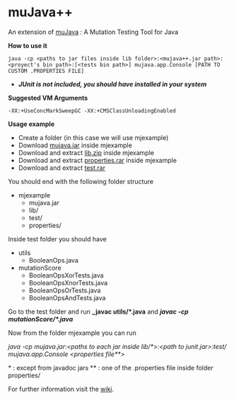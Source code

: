 muJava++
======

An extension of [muJava](https://github.com/tradi/MuJava) : A Mutation Testing Tool for Java

**How to use it**

    java -cp <paths to jar files inside lib folder>:<mujava++.jar path>:<proyect's bin path>:[<tests bin path>] mujava.app.Console [PATH TO CUSTOM .PROPERTIES FILE]

* **_JUnit is not included, you should have installed in your system_**

**Suggested VM Arguments**

    -XX:+UseConcMarkSweepGC -XX:+CMSClassUnloadingEnabled

**Usage example**

* Create a folder (in this case we will use mjexample)
* Download [mujava.jar](https://github.com/saiema/MuJava/releases/download/1.3/mujava.jar) inside mjexample
* Download and extract [lib.zip](https://github.com/saiema/MuJava/releases/download/1.3/lib.zip) inside mjexample
* Download and extract [properties.rar](https://github.com/saiema/MuJava/releases/download/1.3/properties.rar) inside mjexample
* Download and extract [test.rar](https://github.com/saiema/MuJava/releases/download/1.3/test.rar)

You should end with the following folder structure

* mjexample
  * mujava.jar
  * lib/
  * test/
  * properties/

Inside test folder you should have

* utils
  * BooleanOps.java
* mutationScore
  * BooleanOpsXorTests.java
  * BooleanOpsXnorTests.java
  * BooleanOpsOrTests.java
  * BooleanOpsAndTests.java

Go to the test folder and run **_javac utils/*.java** and **_javac -cp <path to junit> mutationScore/*.java_**

Now from the folder mjexample you can run

_java -cp mujava.jar:\<paths to each jar inside lib/\*\>:\<path to junit.jar\>:test/ mujava.app.Console \<properties file\*\*\>_

\* : except from javadoc jars
\*\* : one of the .properties file inside folder properties/

For further information visit the [wiki](https://github.com/saiema/MuJava/wiki/muJavapp).
